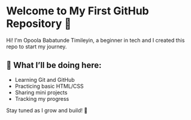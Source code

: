 # Welcome to My First GitHub Repository 🎉

Hi! I'm Opoola Babatunde Timileyin, a beginner in tech and I created this repo to start my journey.

## 🌱 What I’ll be doing here:
- Learning Git and GitHub
- Practicing basic HTML/CSS
- Sharing mini projects
- Tracking my progress

Stay tuned as I grow and build! 🚀

